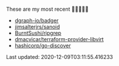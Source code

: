 These are my most recent 🌟🌟🌟🌟🌟

* [dgraph-io/badger](https://github.com/dgraph-io/badger)
* [jimsalterjrs/sanoid](https://github.com/jimsalterjrs/sanoid)
* [BurntSushi/ripgrep](https://github.com/BurntSushi/ripgrep)
* [dmacvicar/terraform-provider-libvirt](https://github.com/dmacvicar/terraform-provider-libvirt)
* [hashicorp/go-discover](https://github.com/hashicorp/go-discover)

Last updated: 2020-12-09T03:11:55.416233
